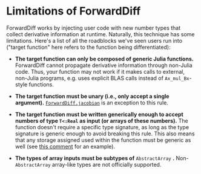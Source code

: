 # Limitations of ForwardDiff

ForwardDiff works by injecting user code with new number types that collect derivative
information at runtime. Naturally, this technique has some limitations. Here's a list
of all the roadblocks we've seen users run into ("target function" here refers to the
function being differentiated):

- **The target function can only be composed of generic Julia functions.** ForwardDiff cannot propagate derivative information through non-Julia code. Thus, your function may not work if it makes calls to external, non-Julia programs, e.g. uses explicit BLAS calls instead of `Ax_mul_Bx`-style functions.

- **The target function must be unary (i.e., only accept a single argument).** [`ForwardDiff.jacobian`](@ref) is an exception to this rule.

- **The target function must be written generically enough to accept numbers of type `T<:Real` as input (or arrays of these numbers).** The function doesn't require a specific type signature, as long as the type signature is generic enough to avoid breaking this rule. This also means that any storage assigned used within the function must be generic as well (see [this comment](https://github.com/JuliaDiff/ForwardDiff.jl/issues/136#issuecomment-237941790) for an example).

- **The types of array inputs must be subtypes of** `AbstractArray` **.** Non-`AbstractArray` array-like types are not officially supported.
